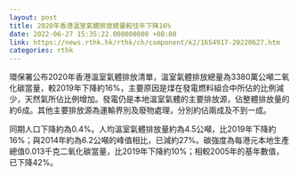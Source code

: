 ```yaml
---
layout: post
title: 2020年香港溫室氣體排放總量較往年下降16%
date: 2022-06-27 15:35:22.000000000 +08:00
link: https://news.rthk.hk/rthk/ch/component/k2/1654917-20220627.htm
categories: rthk
---
```


環保署公布2020年香港溫室氣體排放清單，溫室氣體排放總量為3380萬公噸二氧化碳當量，較2019年下降約16%，主要原因是煤在發電燃料組合中所佔的比例減少，天然氣所佔比例增加。發電仍是本地溫室氣體的主要排放源，佔整體排放量的約6成。其他主要排放源為運輸界別及廢物處理，分別約佔兩成及不到一成。

同期人口下降約為0.4%。人均溫室氣體排放量約為4.5公噸，比2019年下降約16%；與2014年約為6.2公噸的峰值相比，已減約27%。碳強度為每港元本地生產總值0.013千克二氧化碳當量，比2019年下降約10%；相較2005年的基年數值，已下降42%。
